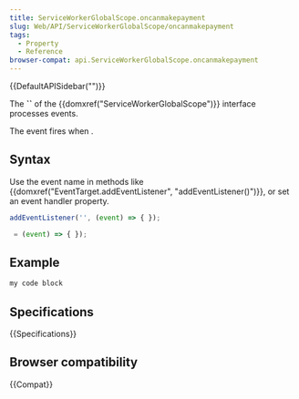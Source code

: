 ```yaml
---
title: ServiceWorkerGlobalScope.oncanmakepayment
slug: Web/API/ServiceWorkerGlobalScope/oncanmakepayment
tags:
  - Property
  - Reference
browser-compat: api.ServiceWorkerGlobalScope.oncanmakepayment
---
```

{{DefaultAPISidebar("")}}

The **``** of the {{domxref("ServiceWorkerGlobalScope")}} interface processes  events.

The  event fires when .

## Syntax

Use the event name in methods like {{domxref("EventTarget.addEventListener", "addEventListener()")}}, or set an event handler property.

```js
addEventListener('', (event) => { });

 = (event) => { });
```

## Example

```js
my code block
```

## Specifications

{{Specifications}}

## Browser compatibility

{{Compat}}

